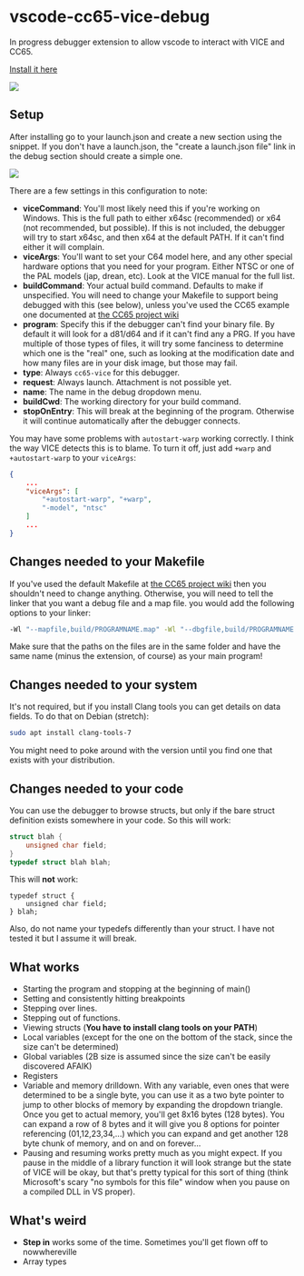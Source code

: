 # vscode-cc65-vice-debug

In progress debugger extension to allow vscode to interact with VICE and CC65.

[Install it here](https://marketplace.visualstudio.com/items?itemName=entan-gl.cc65-vice)

<img src="https://github.com/empathicqubit/vscode-cc65-vice-debug/blob/master/images/action.png?raw=true" />

## Setup

After installing go to your launch.json and create a new section using the snippet. If you don't have a launch.json, the "create a launch.json file" link in the debug section should create a simple one.

<img src="https://github.com/empathicqubit/vscode-cc65-vice-debug/blob/master/images/config.png?raw=true" />

There are a few settings in this configuration to note:

- **viceCommand**: You'll most likely need this if you're working on Windows. This is the full path to either x64sc (recommended) or x64 (not recommended, but possible). If this is not included, the debugger will try to start x64sc, and then x64 at the default PATH. If it can't find either it will complain.
- **viceArgs**: You'll want to set your C64 model here, and any other special hardware options that you need for your program. Either NTSC or one of the PAL models (jap, drean, etc). Look at the VICE manual for the full list.
- **buildCommand**: Your actual build command. Defaults to make if unspecified. You will need to change your Makefile to support being debugged with this (see below), unless you've used the CC65 example one documented at [the CC65 project wiki](https://github.com/cc65/wiki/wiki/Bigger-Projects)
- **program**: Specify this if the debugger can't find your binary file. By default it will look for a d81/d64 and if it can't find any a PRG. If you have multiple of those types of files, it will try some fanciness to determine which one is the "real" one, such as looking at the modification date and how many files are in your disk image, but those may fail.
- **type**: Always `cc65-vice` for this debugger.
- **request**: Always launch. Attachment is not possible yet.
- **name**: The name in the debug dropdown menu.
- **buildCwd**: The working directory for your build command.
- **stopOnEntry**: This will break at the beginning of the program. Otherwise it will continue automatically after the debugger connects.

You may have some problems with `autostart-warp` working correctly. I think the way VICE detects this is to blame. To turn it off, just add `+warp` and `+autostart-warp` to your `viceArgs`:

```json
{
    ...
    "viceArgs": [
        "+autostart-warp", "+warp",
        "-model", "ntsc"
    ]
    ...
}
```

## Changes needed to your Makefile

If you've used the default Makefile at [the CC65 project wiki](https://github.com/cc65/wiki/wiki/Bigger-Projects) then you shouldn't need to change anything. Otherwise, you will need to tell the linker that you want a debug file and a map file. you would add the following options to your linker:

```sh
-Wl "--mapfile,build/PROGRAMNAME.map" -Wl "--dbgfile,build/PROGRAMNAME.dbg"
```

Make sure that the paths on the files are in the same folder and have the same name (minus the extension, of course) as your main program!

## Changes needed to your system

It's not required, but if you install Clang tools you can get details on data fields. To do that on Debian (stretch):

```sh
sudo apt install clang-tools-7
```

You might need to poke around with the version until you find one that exists with your distribution.

## Changes needed to your code

You can use the debugger to browse structs, but only if the bare struct definition exists somewhere in your code. So this will work:

```c
struct blah {
    unsigned char field;
}
typedef struct blah blah;
```

This will **not** work:

```
typedef struct {
    unsigned char field;
} blah;
```

Also, do not name your typedefs differently than your struct. I have not tested it but I assume it will break.

## What works

- Starting the program and stopping at the beginning of main()
- Setting and consistently hitting breakpoints
- Stepping over lines.
- Stepping out of functions.
- Viewing structs (**You have to install clang tools on your PATH**)
- Local variables (except for the one on the bottom of the stack, since the size can't be determined)
- Global variables (2B size is assumed since the size can't be easily discovered AFAIK)
- Registers
- Variable and memory drilldown. With any variable, even ones that were determined to be a single byte, you can use it as a two byte pointer to jump to other blocks of memory by expanding the dropdown triangle. Once you get to actual memory, you'll get 8x16 bytes (128 bytes). You can expand a row of 8 bytes and it will give you 8 options for pointer referencing (01,12,23,34,...) which you can expand and get another 128 byte chunk of memory, and on and on forever...
- Pausing and resuming works pretty much as you might expect. If you pause in the middle of a library function it will look strange but the state of VICE will be okay, but that's pretty typical for this sort of thing (think Microsoft's scary "no symbols for this file" window when you pause on a compiled DLL in VS proper).

## What's weird

- **Step in** works some of the time. Sometimes you'll get flown off to nowwhereville
- Array types
